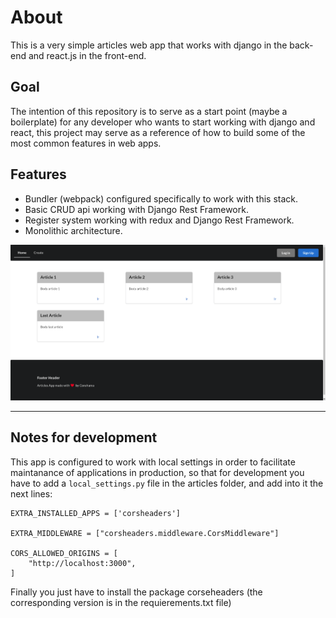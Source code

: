 # About

This is a very simple articles web app that works with django in the back-end and react.js in the front-end.

## Goal 

The intention of this repository is to serve as a start point (maybe a boilerplate) for any developer who wants to start working with django and react, this project may serve as a reference of how to build some of the most common features in web apps.

## Features

- Bundler (webpack) configured specifically to work with this stack.
- Basic CRUD api working with Django Rest Framework.
- Register system working with redux and Django Rest Framework.
- Monolithic architecture.

![App preview](app-preview.png "Articles web app")

---

## Notes for development

This app is configured to work with local settings in order to facilitate maintanance of applications in production, so that for development you have to add a `local_settings.py` file in the articles folder, and add into it the next lines:

    EXTRA_INSTALLED_APPS = ['corsheaders']

    EXTRA_MIDDLEWARE = ["corsheaders.middleware.CorsMiddleware"]

    CORS_ALLOWED_ORIGINS = [
        "http://localhost:3000",
    ]

Finally you just have to install the package corseheaders (the corresponding version is in the requierements.txt file)